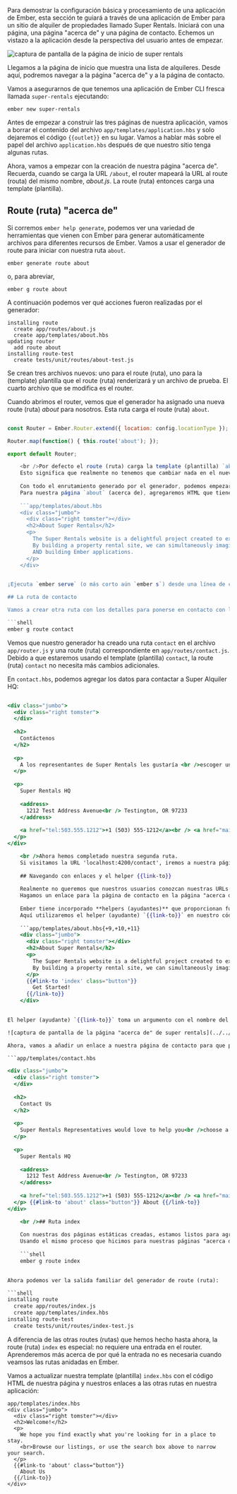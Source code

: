 Para demostrar la configuración básica y procesamiento de una aplicación de Ember, esta sección te guiará a través de una aplicación de Ember para un sitio de alquiler de propiedades llamado Super Rentals. Iniciará con una página, una página "acerca de" y una página de contacto. Echemos un vistazo a la aplicación desde la perspectiva del usuario antes de empezar.

![captura de pantalla de la página de inicio de super rentals](../../images/service/style-super-rentals-maps.png)

Llegamos a la página de inicio que muestra una lista de alquileres. Desde aquí, podremos navegar a la página "acerca de" y a la página de contacto.

Vamos a asegurarnos de que tenemos una aplicación de Ember CLI fresca llamada `super-rentals` ejecutando:

```shell
ember new super-rentals
```

Antes de empezar a construir las tres páginas de nuestra aplicación, vamos a borrar el contenido del archivo `app/templates/application.hbs` y solo dejaremos el código `{{outlet}}` en su lugar. Vamos a hablar más sobre el papel del archivo `application.hbs` después de que nuestro sitio tenga algunas rutas.

Ahora, vamos a empezar con la creación de nuestra página "acerca de". Recuerda, cuando se carga la URL `/about`, el router mapeará la URL al route (routa) del mismo nombre, *about.js*. La route (ruta) entonces carga una template (plantilla).

## Route (ruta) "acerca de"

Si corremos `ember help generate`, podemos ver una variedad de herramientas que vienen con Ember para generar automáticamente archivos para diferentes recursos de Ember. Vamos a usar el generador de route para iniciar con nuestra ruta `about`.

```shell
ember generate route about
```

o, para abreviar,

```shell
ember g route about
```

A continuación podemos ver qué acciones fueron realizadas por el generador:

```shell
installing route
  create app/routes/about.js
  create app/templates/about.hbs
updating router
  add route about
installing route-test
  create tests/unit/routes/about-test.js
```

Se crean tres archivos nuevos: uno para el route (ruta), uno para la (template) plantilla que el route (ruta) renderizará y un archivo de prueba. El cuarto archivo que se modifica es el router.

Cuando abrimos el router, vemos que el generador ha asignado una nueva route (ruta) *about* para nosotros. Esta ruta carga el route (ruta) `about`.

```app/router.js import Ember from 'ember'; import config from './config/environment';

const Router = Ember.Router.extend({ location: config.locationType });

Router.map(function() { this.route('about'); });

export default Router;

    <br />Por defecto el route (ruta) carga la template (plantilla) `about.hbs`.
    Esto significa que realmente no tenemos que cambiar nada en el nuevo archivo 'app/routes/about.js' para que la template (plantilla) 'about.hbs' se renderice.
    
    Con todo el enrutamiento generado por el generador, podemos empezar a trabajar en el código de nuestra template (plantilla).
    Para nuestra página `about` (acerca de), agregaremos HTML que tiene un poco de información acerca del sitio:
    
    ```app/templates/about.hbs
    <div class="jumbo">
      <div class="right tomster"></div>
      <h2>About Super Rentals</h2>
      <p>
        The Super Rentals website is a delightful project created to explore Ember.
        By building a property rental site, we can simultaneously imagine traveling
        AND building Ember applications.
      </p>
    </div>
    

¡Ejecuta `ember serve` (o más corto aún `ember s`) desde una línea de comandos para iniciar el servidor de desarrollo de Ember, y luego visita`localhost:4200/about` para ver nuestra nueva aplicación en acción!

## La ruta de contacto

Vamos a crear otra ruta con los detalles para ponerse en contacto con la empresa. Una vez más, comenzaremos generando una route (ruta), su controlador y una template (plantilla).

```shell
ember g route contact
```

Vemos que nuestro generador ha creado una ruta `contact` en el archivo `app/router.js` y una route (ruta) correspondiente en `app/routes/contact.js`. Debido a que estaremos usando el template (plantilla) `contact`, la route (ruta) `contact` no necesita más cambios adicionales.

En `contact.hbs`, podemos agregar los datos para contactar a Super Alquiler HQ:

```app/templates/contact.hbs 

<div class="jumbo">
  <div class="right tomster">
  </div>
  
  <h2>
    Contáctenos
  </h2>
  
  <p>
    A los representantes de Super Rentals les gustaría <br />escoger un destino o responder cualquier pregunta que puedas tener.
  </p>
  
  <p>
    Super Rentals HQ 
    
    <address>
      1212 Test Address Avenue<br /> Testington, OR 97233
    </address>
    
    <a href="tel:503.555.1212">+1 (503) 555-1212</a><br /> <a href="mailto:superrentalsrep@emberjs.com">superrentalsrep@emberjs.com</a>
  </p>
</div>

    <br />Ahora hemos completado nuestra segunda ruta.
    Si visitamos la URL 'localhost:4200/contact', iremos a nuestra página de contacto.
    
    ## Navegando con enlaces y el helper {{link-to}}
    
    Realmente no queremos que nuestros usuarios conozcan nuestras URLs para navegar nuestro sitio, así que vamos a añadir algunos enlaces de navegación en la parte inferior de cada página.
    Hagamos un enlace para la página de contacto en la página "acerca de" y un enlace para la página de "acerca de" en la página de contacto.
    
    Ember tiene incorporado **helpers (ayudantes)** que proporcionan funcionalidad como enlazarse a otras rutas.
    Aquí utilizaremos el helper (ayudante) `{{link-to}}` en nuestro código para enlazar nuestras rutas:
    
    ```app/templates/about.hbs{+9,+10,+11}
    <div class="jumbo">
      <div class="right tomster"></div>
      <h2>About Super Rentals</h2>
      <p>
        The Super Rentals website is a delightful project created to explore Ember.
        By building a property rental site, we can simultaneously imagine traveling AND building Ember applications.
      </p>
      {{#link-to 'index' class="button"}}
        Get Started!
      {{/link-to}}
    </div>
    

El helper (ayudante) `{{link-to}}` toma un argumento con el nombre del enlace, en este caso: `contact`. Cuando visitamos nuestra página, tenemos ahora un vínculo funcional a nuestra página de contacto.

![captura de pantalla de la página "acerca de" de super rentals](../../images/routes-and-templates/ember-super-rentals-about.png)

Ahora, vamos a añadir un enlace a nuestra página de contacto para que podamos navegar entre `acerca de` y `contacto`.

```app/templates/contact.hbs 

<div class="jumbo">
  <div class="right tomster">
  </div>
  
  <h2>
    Contact Us
  </h2>
  
  <p>
    Super Rentals Representatives would love to help you<br />choose a destination or answer any questions you may have.
  </p>
  
  <p>
    Super Rentals HQ 
    
    <address>
      1212 Test Address Avenue<br /> Testington, OR 97233
    </address>
    
    <a href="tel:503.555.1212">+1 (503) 555-1212</a><br /> <a href="mailto:superrentalsrep@emberjs.com">superrentalsrep@emberjs.com</a>
  </p> {{#link-to 'about' class="button"}} About {{/link-to}}
</div>

    <br />## Ruta index
    
    Con nuestras dos páginas estáticas creadas, estamos listos para agregar nuestra página de inicio, la cual le dará la bienvenida al sitio.
    Usando el mismo proceso que hicimos para nuestras páginas "acerca de" y "contacto", primero se genera una nueva ruta llamada `index`.
    
    ```shell
    ember g route index
    

Ahora podemos ver la salida familiar del generador de route (ruta):

```shell
installing route
  create app/routes/index.js
  create app/templates/index.hbs
installing route-test
  create tests/unit/routes/index-test.js
```

A diferencia de las otras routes (rutas) que hemos hecho hasta ahora, la route (ruta) `index` es especial: no requiere una entrada en el router. Aprenderemos más acerca de por qué la entrada no es necesaria cuando veamsos las rutas anidadas en Ember.

Vamos a actualizar nuestra template (plantilla) `index.hbs` con el código HTML de nuestra página y nuestros enlaces a las otras rutas en nuestra aplicación:

    app/templates/index.hbs
    <div class="jumbo">
      <div class="right tomster"></div>
      <h2>Welcome!</h2>
      <p>
        We hope you find exactly what you're looking for in a place to stay.
        <br>Browse our listings, or use the search box above to narrow your search.
      </p>
      {{#link-to 'about' class="button"}}
        About Us
      {{/link-to}}
    </div>